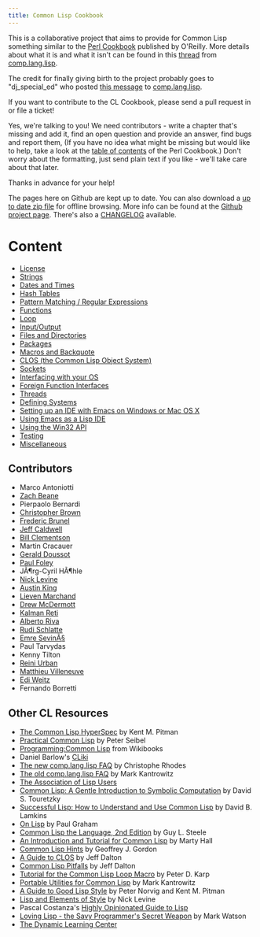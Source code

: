 ```yaml
---
title: Common Lisp Cookbook
---
```


This is a collaborative project that aims to provide for Common Lisp something
similar to the [Perl Cookbook][perl] published by O'Reilly. More details about
what it is and what it isn't can be found in this [thread][thread] from
[comp.lang.lisp][cll].

The credit for finally giving birth to the project probably goes to
"dj_special_ed" who posted [this message][msg] to [comp.lang.lisp][cll].

If you want to contribute to the CL Cookbook, please send a pull request in or
file a ticket!

Yes, we're talking to you! We need contributors - write a chapter that's missing
and add it, find an open question and provide an answer, find bugs and report
them, (If you have no idea what might be missing but would like to help, take a
look at the [table of contents][toc] of the Perl Cookbook.) Don't worry about
the formatting, just send plain text if you like - we'll take care about that
later.

Thanks in advance for your help!

The pages here on Github are kept up to date. You can also download a
[up to date zip file][zip] for offline browsing. More info can be found at the
[Github project page][gh]. There's also a [CHANGELOG][clog] available.

# Content

* [License](license.html)
* [Strings](strings.html)
* [Dates and Times](dates_and_times.html)
* [Hash Tables](hashes.html)
* [Pattern Matching / Regular Expressions](pattern_matching.html)
* [Functions](functions.html)
* [Loop](loop.html)
* [Input/Output](io.html)
* [Files and Directories](files.html)
* [Packages](packages.html)
* [Macros and Backquote](macros.html)
* [CLOS (the Common Lisp Object System)](clos-tutorial/index.html)
* [Sockets](sockets.html)
* [Interfacing with your OS](os.html)
* [Foreign Function Interfaces](ffi.html)
* [Threads](process.html)
* [Defining Systems](systems.html)
* [Setting up an IDE with Emacs on Windows or Mac OS X](windows.html)
* [Using Emacs as a Lisp IDE](emacs-ide.html)
* [Using the Win32 API](win32.html)
* [Testing](testing.html)
* [Miscellaneous](misc.html)

## Contributors

* Marco Antoniotti
* [Zach Beane](mailto:xach@xach.com)
* Pierpaolo Bernardi
* [Christopher Brown](mailto:skeptomai@mac.com)
* [Frederic Brunel](mailto:brunel@mail.dotcom.fr)
* [Jeff Caldwell](mailto:jdcal@yahoo.com)
* [Bill Clementson](mailto:bill_clementson@yahoo.com)
* Martin Cracauer
* [Gerald Doussot](mailto:gdoussot@yahoo.com)
* [Paul Foley](mailto:mycroft@actrix.gen.nz)
* JÃ¶rg-Cyril HÃ¶hle
* [Nick Levine](mailto:ndl@ravenbrook.com)
* [Austin King](mailto:shout@ozten.com)
* [Lieven Marchand](mailto:mal@wyrd.be)
* [Drew McDermott](mailto:drew.mcdermott@yale.edu)
* [Kalman Reti](mailto:reti@ai.mit.edu)
* [Alberto Riva](mailto:alb@chip.org)
* [Rudi Schlatte](mailto:rschlatte@ist.tu-graz.ac.at)
* [Emre SevinÃ§](mailto:emres@bilgi.edu.tr)
* Paul Tarvydas
* Kenny Tilton
* [Reini Urban](mailto:rurban@x-ray.at)
* [Matthieu Villeneuve](mailto:matthieu@matthieu-villeneuve.net)
* [Edi Weitz](mailto:edi@agharta.de)
* Fernando Borretti

## Other CL Resources

* [The Common Lisp HyperSpec](http://www.lispworks.com/documentation/HyperSpec/Front/index.htm) by Kent M. Pitman
* [Practical Common Lisp](http://www.gigamonkeys.com/book/) by Peter Seibel
* [Programming:Common Lisp](http://en.wikibooks.org/wiki/Programming:Common_Lisp) from Wikibooks
* Daniel Barlow's [CLiki](http://ww.telent.net/cliki)
* [The new comp.lang.lisp FAQ](http://www-jcsu.jesus.cam.ac.uk/~csr21/lispfaq.html) by Christophe Rhodes
* [The old comp.lang.lisp FAQ](http://www-2.cs.cmu.edu/Groups//AI/html/faqs/lang/lisp/top.html) by Mark Kantrowitz
* [The Association of Lisp Users](http://www.lisp.org/)
* [Common Lisp: A Gentle Introduction to Symbolic Computation](http://www-2.cs.cmu.edu/~dst/LispBook/) by David S. Touretzky
* [Successful Lisp: How to Understand and Use Common Lisp](http://www.psg.com/~dlamkins/sl/cover.html) by David B. Lamkins
* [On Lisp](http://www.paulgraham.com/onlisptext.html) by Paul Graham
* [Common Lisp the Language, 2nd Edition](http://www-2.cs.cmu.edu/Groups/AI/html/cltl/cltl2.html) by Guy L. Steele
* [An Introduction and Tutorial for Common Lisp](http://www.apl.jhu.edu/~hall/lisp.html) by Marty Hall
* [Common Lisp Hints](http://www.n-a-n-o.com/lisp/cmucl-tutorials/LISP-tutorial.html) by Geoffrey J. Gordon
* [A Guide to CLOS](http://www.aiai.ed.ac.uk/~jeff/clos-guide.html) by Jeff Dalton
* [Common Lisp Pitfalls](http://www.aiai.ed.ac.uk/~jeff/lisp/cl-pitfalls) by Jeff Dalton
* [Tutorial for the Common Lisp Loop Macro](http://www.ai.sri.com/~pkarp/loop.html) by Peter D. Karp
* [Portable Utilities for Common Lisp](http://iris.usc.edu/home/raycharles/price/lisp/doc/lisp-utilities.ps) by Mark Kantrowitz
* [A Guide to Good Lisp Style](http://www.cc.gatech.edu/computing/classes/cs2360/ghall/style/Good-Lisp-Style.ps) by Peter Norvig and Kent M. Pitman
* [Lisp and Elements of Style](http://www.nicklevine.org/declarative/lectures/) by Nick Levine
* Pascal Costanza's [Highly Opinionated Guide to Lisp](http://www.p-cos.net/lisp/guide.html)
* [Loving Lisp - the Savy Programmer's Secret Weapon](http://www.markwatson.com/opencontent/lisp_lic.htm) by Mark Watson
* [The Dynamic Learning Center](http://www.dynamiclearningcenter.com/)

[perl]: http://www.oreilly.com/catalog/cookbook/
[thread]: http://groups.google.com/groups?threadm=m3it9soz3m.fsf%40bird.agharta.de
[cll]: news:comp.lang.lisp
[msg]: http://groups.google.com/groups?selm=76be8851.0201222259.70ecbcb1%40posting.google.com
[toc]: http://www.oreilly.com/catalog/cookbook/toc.html
[zip]: https://github.com/LispCookbook/cl-cookbook/archive/master.zip
[gh]: https://github.com/LispCookbook/cl-cookbook
[clog]: http://localhost:4000/cl-cookbook/CHANGELOG
